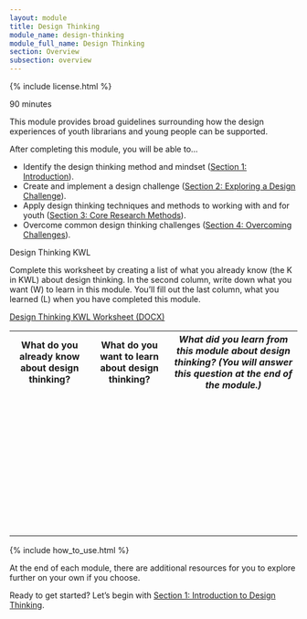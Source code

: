 ```yaml
---
layout: module
title: Design Thinking
module_name: design-thinking
module_full_name: Design Thinking
section: Overview
subsection: overview
---
```


{% include license.html %}

<p class="time">90 minutes</p>

This module provides broad guidelines surrounding how the design experiences of youth librarians and young people can be supported. 

<div class="objectives">
<p>After completing this module, you will be able to...</p>
<ul>
	<li>Identify the design thinking method and mindset (<a href="{{site.url}}{{site.baseurl}}/modules/design-thinking/section-1-0.md">Section 1: Introduction</a>).</li>
	<li>Create and implement a design challenge (<a href="{{site.url}}{{site.baseurl}}/modules/design-thinking/section-2-0/">Section 2: Exploring a Design Challenge</a>).</li>
	<li>Apply design thinking techniques and methods to working with and for youth (<a href="{{site.url}}{{site.baseurl}}/modules/design-thinking/section-3-0.md">Section 3: Core Research Methods</a>).</li>
	<li>Overcome common design thinking challenges (<a href="{{site.url}}{{site.baseurl}}/modules/design-thinking/section-4.md">Section 4: Overcoming Challenges</a>).</li>
</ul>
</div>

<div class="reflection">
	<p>Design Thinking KWL</p>
<p>Complete this worksheet by creating a list of what you already know (the K in KWL) about design thinking. In the second column, write down what you want (W) to learn in this module. You’ll fill out the last column, what you learned (L) when you have completed this module.</p>
<p><a href="docs/design-thinking_kwl.docx">Design Thinking KWL Worksheet (DOCX)</a></p>

<table class="worksheet">
	<tr><th>What do you already know about design thinking?</th>
		<th>What do you want to learn about design thinking?</th>
		<th><i>What did you learn from this module about design thinking? (You will answer this question at the end of the module.)</i></th>
	</tr>
	<tr>
		<td style="height:250px;"></td>
		<td></td>
		<td></td>
	</tr>
</table>
</div>
{% include how_to_use.html %}

At the end of each module, there are additional resources for you to explore further on your own if you choose.

Ready to get started? Let’s begin with [Section 1: Introduction to Design Thinking](section-1-0.html).
